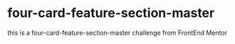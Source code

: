 # four-card-feature-section-master
this is a four-card-feature-section-master challenge from FrontEnd Mentor 
